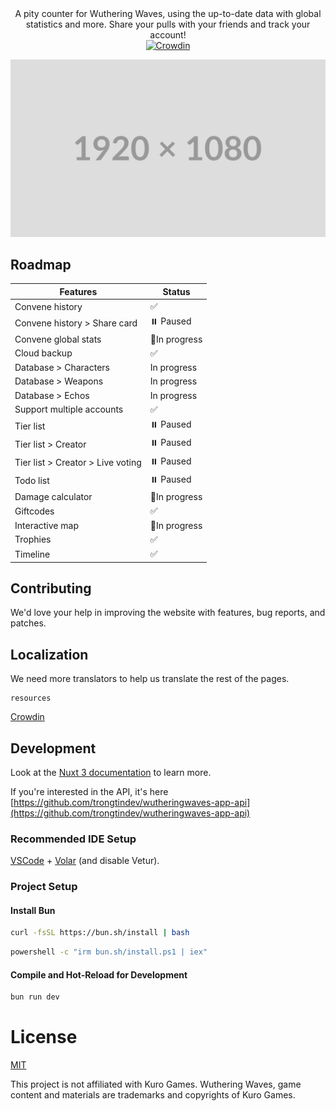 <div align="center">
  A pity counter for Wuthering Waves, using the up-to-date data with global statistics and more. Share your pulls with your friends and track your account!
</div>

<div align="center">
  <a href="https://crowdin.com/project/wutheringwaves_app">
    <img src="https://badges.crowdin.net/wutheringwaves_app/localized.svg"  title="Crowdin" />
  </a>
</div>

![home.png](./.github/screenshots/home.png 'wutheringwaves.app')

## Roadmap

| Features                          | Status        |
| --------------------------------- | ------------- |
| Convene history                   | ✅            |
| Convene history > Share card      | ⏸️ Paused     |
| Convene global stats              | 💪In progress |
| Cloud backup                      | ✅            |
| Database > Characters             | In progress   |
| Database > Weapons                | In progress   |
| Database > Echos                  | In progress   |
| Support multiple accounts         | ✅            |
| Tier list                         | ⏸️ Paused     |
| Tier list > Creator               | ⏸️ Paused     |
| Tier list > Creator > Live voting | ⏸️ Paused     |
| Todo list                         | ⏸️ Paused     |
| Damage calculator                 | 💪In progress |
| Giftcodes                         | ✅            |
| Interactive map                   | 💪In progress |
| Trophies                          | ✅            |
| Timeline                          | ✅            |

## Contributing

We'd love your help in improving the website with features, bug reports, and patches.<br/>

## Localization

We need more translators to help us translate the rest of the pages.

```
resources
```

<a href="https://crowdin.com/project/wutheringwaves_app">Crowdin </a>

## Development

Look at the [Nuxt 3 documentation](https://nuxt.com/docs/getting-started/introduction) to learn more.

If you're interested in the API, it's
here [https://github.com/trongtindev/wutheringwaves-app-api](https://github.com/trongtindev/wutheringwaves-app-api)

### Recommended IDE Setup

[VSCode](https://code.visualstudio.com/) + [Volar](https://marketplace.visualstudio.com/items?itemName=Vue.volar) (and
disable Vetur).

### Project Setup

#### Install Bun

```sh
curl -fsSL https://bun.sh/install | bash
```

```sh
powershell -c "irm bun.sh/install.ps1 | iex"
```

#### Compile and Hot-Reload for Development

```sh
bun run dev
```

# License

[MIT](https://github.com/trongtindev/wutheringwaves-app/blob/main/LICENSE)

This project is not affiliated with Kuro Games.
Wuthering Waves, game content and materials are trademarks and copyrights of Kuro Games.
